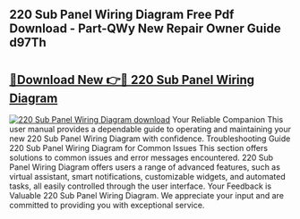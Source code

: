 ## 220 Sub Panel Wiring Diagram Free Pdf Download - Part-QWy New Repair Owner Guide d97Th

# <h2><a href="http://dfpbts.blite.top/?on=220+Sub+Panel+Wiring+Diagram">🔗Download New 👉🔴 220 Sub Panel Wiring Diagram</a></h2>

[![220 Sub Panel Wiring Diagram download](https://i.imgur.com/lujVjoI.png)](http://dfpbts.blite.top/?on=220+Sub+Panel+Wiring+Diagram)
Your Reliable Companion This user manual provides a dependable guide to operating and maintaining your new 220 Sub Panel Wiring Diagram with confidence. Troubleshooting Guide 220 Sub Panel Wiring Diagram for Common Issues This section offers solutions to common issues and error messages encountered. 220 Sub Panel Wiring Diagram offers users a range of advanced features, such as virtual assistant, smart notifications, customizable widgets, and automated tasks, all easily controlled through the user interface. Your Feedback is Valuable 220 Sub Panel Wiring Diagram. We appreciate your input and are committed to providing you with exceptional service.
